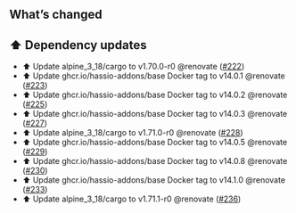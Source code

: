 ## What’s changed

## ⬆️ Dependency updates

- ⬆️ Update alpine_3_18/cargo to v1.70.0-r0 @renovate ([#222](https://github.com/hassio-addons/addon-spotify-connect/pull/222))
- ⬆️ Update ghcr.io/hassio-addons/base Docker tag to v14.0.1 @renovate ([#223](https://github.com/hassio-addons/addon-spotify-connect/pull/223))
- ⬆️ Update ghcr.io/hassio-addons/base Docker tag to v14.0.2 @renovate ([#225](https://github.com/hassio-addons/addon-spotify-connect/pull/225))
- ⬆️ Update ghcr.io/hassio-addons/base Docker tag to v14.0.3 @renovate ([#227](https://github.com/hassio-addons/addon-spotify-connect/pull/227))
- ⬆️ Update alpine_3_18/cargo to v1.71.0-r0 @renovate ([#228](https://github.com/hassio-addons/addon-spotify-connect/pull/228))
- ⬆️ Update ghcr.io/hassio-addons/base Docker tag to v14.0.5 @renovate ([#229](https://github.com/hassio-addons/addon-spotify-connect/pull/229))
- ⬆️ Update ghcr.io/hassio-addons/base Docker tag to v14.0.8 @renovate ([#230](https://github.com/hassio-addons/addon-spotify-connect/pull/230))
- ⬆️ Update ghcr.io/hassio-addons/base Docker tag to v14.1.0 @renovate ([#233](https://github.com/hassio-addons/addon-spotify-connect/pull/233))
- ⬆️ Update alpine_3_18/cargo to v1.71.1-r0 @renovate ([#236](https://github.com/hassio-addons/addon-spotify-connect/pull/236))
